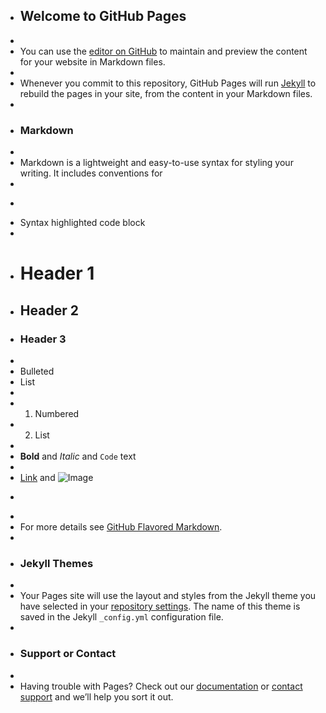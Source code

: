 - ## Welcome to GitHub Pages
- 
- You can use the [editor on GitHub](https://github.com/Kontiki007/kontiki007.github.io/edit/main/index.md) to maintain and preview the content for your website in Markdown files.
- 
- Whenever you commit to this repository, GitHub Pages will run [Jekyll](https://jekyllrb.com/) to rebuild the pages in your site, from the content in your Markdown files.
- 
- ### Markdown
- 
- Markdown is a lightweight and easy-to-use syntax for styling your writing. It includes conventions for
- 
- ```markdown
- Syntax highlighted code block
- 
- # Header 1
- ## Header 2
- ### Header 3
- 
- Bulleted
- List
- 
- 1. Numbered
- 2. List
- 
- **Bold** and _Italic_ and `Code` text
- 
- [Link](url) and ![Image](src)
- ```
- 
- For more details see [GitHub Flavored Markdown](https://guides.github.com/features/mastering-markdown/).
- 
- ### Jekyll Themes
- 
- Your Pages site will use the layout and styles from the Jekyll theme you have selected in your [repository settings](https://github.com/Kontiki007/kontiki007.github.io/settings/pages). The name of this theme is saved in the Jekyll `_config.yml` configuration file.
- 
- ### Support or Contact
- 
- Having trouble with Pages? Check out our [documentation](https://docs.github.com/categories/github-pages-basics/) or [contact support](https://support.github.com/contact) and we’ll help you sort it out.
